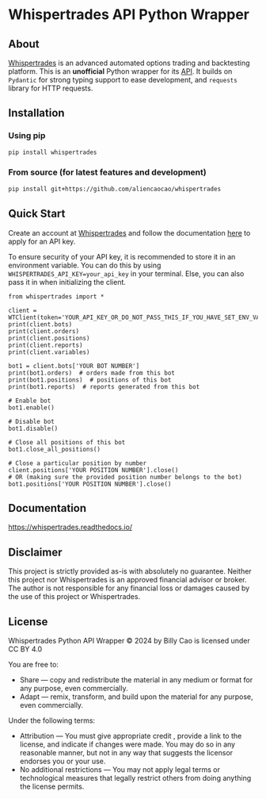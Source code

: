 # Whispertrades API Python Wrapper

## About
[Whispertrades](https://whispertrades.com/) is an advanced automated options trading and backtesting platform. This is an **unofficial** Python wrapper for its [API](https://docs.whispertrades.com/i1-R-overview). It builds on `Pydantic` for strong typing support to ease development, and `requests` library for HTTP requests.

## Installation
### Using pip
```bash
pip install whispertrades
```
### From source (for latest features and development)
```bash
pip install git+https://github.com/aliencaocao/whispertrades
```

## Quick Start
Create an account at [Whispertrades](https://whispertrades.com/) and follow the documentation [here](https://docs.whispertrades.com/i1-R-overview) to apply for an API key.

To ensure security of your API key, it is recommended to store it in an environment variable. You can do this by using `WHISPERTRADES_API_KEY=your_api_key` in your terminal. Else, you can also pass it in when initializing the client.

```python3
from whispertrades import *

client = WTClient(token='YOUR_API_KEY_OR_DO_NOT_PASS_THIS_IF_YOU_HAVE_SET_ENV_VAR')
print(client.bots)
print(client.orders)
print(client.positions)
print(client.reports)
print(client.variables)

bot1 = client.bots['YOUR BOT NUMBER']
print(bot1.orders)  # orders made from this bot
print(bot1.positions)  # positions of this bot
print(bot1.reports)  # reports generated from this bot

# Enable bot
bot1.enable()

# Disable bot
bot1.disable()

# Close all positions of this bot
bot1.close_all_positions()

# Close a particular position by number
client.positions['YOUR POSITION NUMBER'].close()
# OR (making sure the provided position number belongs to the bot)
bot1.positions['YOUR POSITION NUMBER'].close()
```

## Documentation
https://whispertrades.readthedocs.io/

## Disclaimer
This project is strictly provided as-is with absolutely no guarantee. Neither this project nor Whispertrades is an approved financial advisor or broker. The author is not responsible for any financial loss or damages caused by the use of this project or Whispertrades.

## License
Whispertrades Python API Wrapper © 2024 by Billy Cao is licensed under CC BY 4.0

You are free to:
- Share — copy and redistribute the material in any medium or format for any purpose, even commercially.
- Adapt — remix, transform, and build upon the material for any purpose, even commercially.

Under the following terms:
- Attribution — You must give appropriate credit , provide a link to the license, and indicate if changes were made. You may do so in any reasonable manner, but not in any way that suggests the licensor endorses you or your use.
- No additional restrictions — You may not apply legal terms or technological measures that legally restrict others from doing anything the license permits.